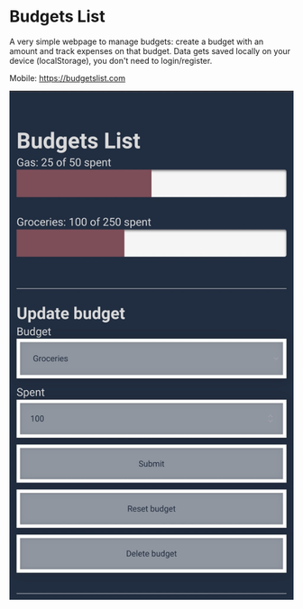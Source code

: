 # Budgets List
A very simple webpage to manage budgets: create a budget with an amount and track expenses on that budget.
Data gets saved locally on your device (localStorage), you don't need to login/register.

Mobile: https://budgetslist.com 

![Screenshot budgetslist.com](screenshot.jpg "Budgetslist.com")